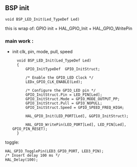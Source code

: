 

## BSP init

    void BSP_LED_Init(Led_TypeDef Led)

this is wrap of: GPIO init + HAL_GPIO_Init + HAL_GPIO_WritePin


### main work : 
- init clk, pin, mode, pull, speed

        void BSP_LED_Init(Led_TypeDef Led)
        {
            GPIO_InitTypeDef  GPIO_InitStruct;

            /* Enable the GPIO_LED Clock */
            LEDx_GPIO_CLK_ENABLE(Led);

            /* Configure the GPIO_LED pin */
            GPIO_InitStruct.Pin = LED_PIN[Led];
            GPIO_InitStruct.Mode = GPIO_MODE_OUTPUT_PP;
            GPIO_InitStruct.Pull = GPIO_NOPULL;
            GPIO_InitStruct.Speed = GPIO_SPEED_FREQ_HIGH;

            HAL_GPIO_Init(LED_PORT[Led], &GPIO_InitStruct);

            HAL_GPIO_WritePin(LED_PORT[Led], LED_PIN[Led], GPIO_PIN_RESET);
        }

toggle: 

    HAL_GPIO_TogglePin(LED3_GPIO_PORT, LED3_PIN);
    /* Insert delay 100 ms */
    HAL_Delay(100);